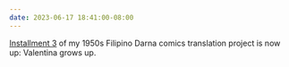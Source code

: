 ```yaml
---
date: 2023-06-17 18:41:00-08:00
---
```


[Installment 3](https://multoghost.wordpress.com/2023/06/17/1950s-darna-valentina-grows-up/) of my 1950s Filipino Darna comics translation project is now up: Valentina grows up.

